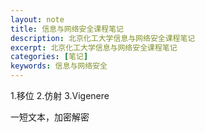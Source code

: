 ```yaml
---
layout: note
title: 信息与网络安全课程笔记
description: 北京化工大学信息与网络安全课程笔记
excerpt: 北京化工大学信息与网络安全课程笔记
categories: [笔记]
keywords: 信息与网络安全
---
```


1.移位
2.仿射
3.Vigenere

一短文本，加密解密